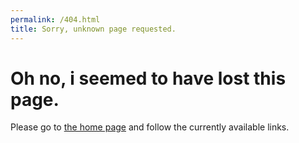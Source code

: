 ```yaml
---
permalink: /404.html
title: Sorry, unknown page requested.
---
```


# Oh no, i seemed to have lost this page.

Please go to [the home page](https://gitoldi.github.io/) and follow the currently available links.
